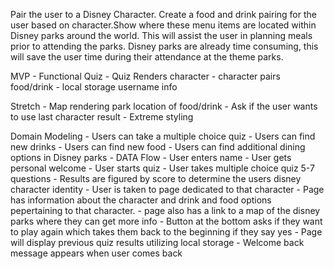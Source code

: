 Pair the user to a Disney Character. Create a food and drink pairing for the user based on character.Show where these menu items are located within Disney parks around the world. This will assist the user in planning meals prior to attending the parks. Disney parks are already time consuming, this will save the user time during their attendance at the theme parks.

MVP - Functional Quiz
    - Quiz Renders character
    - character pairs food/drink
    - local storage username info


Stretch - Map rendering park location of food/drink
        - Ask if the user wants to use last character result
        - Extreme styling

Domain Modeling
        - Users can take a multiple choice quiz
        - Users can find new drinks
        - Users can find new food
        - Users can find additional dining options in Disney parks
        - DATA Flow
        - User enters name
        - User gets personal welcome
        - User starts quiz
        - User takes multiple choice quiz 5-7 questions
        - Results are figured by score to determine the users disney character identity
        - User is taken to page dedicated to that character
        - Page has information about the character and drink and food options pepertaining to that character.
        - page also has a link to a map of the disney parks where they can get more info
        - Button at the bottom asks if they want to play again which takes them back to the beginning if they say yes
        - Page will display previous quiz results utilizing local storage
        - Welcome back message appears when user comes back